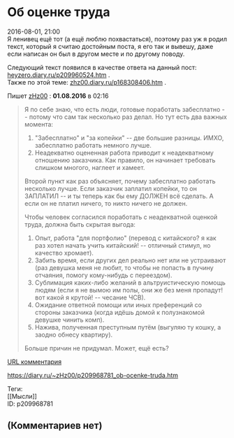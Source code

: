 Об оценке труда
===============

  
2016-08-01, 21:00  
 Я ленивец ещё тот (а ещё люблю похвастаться), поэтому раз уж я родил текст, который я считаю достойным поста, я его так и вывешу, даже если написан он был в другом месте и по другому поводу.   
   
 Следующий текст появился в качестве ответа на данный пост:  [heyzero.diary.ru/p209960524.htm](http://heyzero.diary.ru/p209960524.htm)  .   
 Также по этой теме:  [zhz00.diary.ru/p168308406.htm](О%20работе)  .   
   
 Пишет   [zHz00](http://zHz00.diary.ru "дневник: Untitled")  :   **01.08.2016**  в 02:16    
   
 
>  Я по себе знаю, что есть люди, готовые поработать забесплатно -- потому что сам так несколько раз делал. Но тут есть два важных момента:   
>  1) "Забесплатно" и "за копейки" -- две большие разницы. ИМХО, забесплатно работать немного лучше.   
>  2) Неадекватно оцененная работа приводит к неадекватному отношению заказчика. Как правило, он начинает требовать слишком многого, наглеет и хамеет.   
>    
>  Второй пункт как раз объясняет, почему забесплатно работать несколько лучше. Если заказчик заплатил копейки, то он ЗАПЛАТИЛ -- и ты теперь как бы ему ДОЛЖЕН всё сделать. А если он не платил ничего, то никто ничего не должен.   
>    
>  Чтобы человек согласился поработать с неадекватной оценкой труда, должна быть скрытая выгода:   
>  1) Опыт, работа "для портфолио" (перевод с китайского? я как раз хотел начать учить китайский! -- отличный стимул, но качество хромает).   
>  2) Забить время, если других дел реально нет или не устраивают (раз девушка меня не любит, то чтобы не попасть в пучину отчаяния, помогу кому-нибудь с переездом).   
>  3) Сублимация каких-либо желаний в альтруистическую помощь людям (если я не вымою им полы, они же без меня пропадут! вот какой я крутой! -- чесание ЧСВ).   
>  4) Ожидание ответной помощи или иных преференций со стороны заказчика (когда идёшь домой к полузнакомой девушке чинить комп).   
>  5) Нажива, полученная преступным путём (выгуляю ту кошку, а заодно обнесу квартиру).   
>    
>  Больше причин не придумал. Может, ещё есть?   
>    
>  

  [URL комментария](http://heyzero.diary.ru/p209960524.htm#710380143)    
  
<https://diary.ru/~zHz00/p209968781_ob-ocenke-truda.htm>  
  
Теги:  
[[Мысли]]  
ID: p209968781  


(Комментариев нет)
------------------